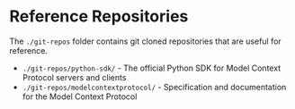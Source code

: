 # Reference Repositories

The `./git-repos` folder contains git cloned repositories that are useful for reference.

- `./git-repos/python-sdk/` - The official Python SDK for Model Context Protocol servers and clients
- `./git-repos/modelcontextprotocol/` - Specification and documentation for the Model Context Protocol
